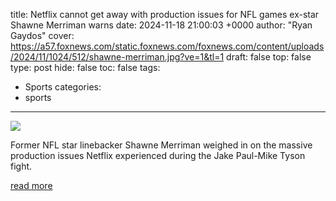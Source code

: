 title: Netflix cannot get away with production issues for NFL games ex-star Shawne Merriman warns
date: 2024-11-18 21:00:03 +0000
author: "Ryan Gaydos"
cover: https://a57.foxnews.com/static.foxnews.com/foxnews.com/content/uploads/2024/11/1024/512/shawne-merriman.jpg?ve=1&tl=1
draft: false
top: false
type: post
hide: false
toc: false
tags:
  - Sports
categories:
  - sports
---

![](https://a57.foxnews.com/static.foxnews.com/foxnews.com/content/uploads/2024/11/1024/512/shawne-merriman.jpg?ve=1&tl=1)

Former NFL star linebacker Shawne Merriman weighed in on the massive production issues Netflix experienced during the Jake Paul-Mike Tyson fight.

[read more](https://www.foxnews.com/sports/netflix-cannot-get-away-with-production-issues-nfl-games-ex-star-shawne-merriman-warns)
